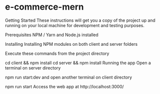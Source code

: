 # e-commerce-mern

Getting Started
These instructions will get you a copy of the project up and running on your local machine for development and testing purposes.

Prerequisites
NPM / Yarn and Node.js installed

Installing
Installing NPM modules on both client and server folders

Execute these commands from the project directory

cd client && npm install
cd server && npm install
Running the app
Open a terminal on server directory

npm run start:dev
and open another terminal on client directory

npm run start
Access the web app at http://localhost:3000/

